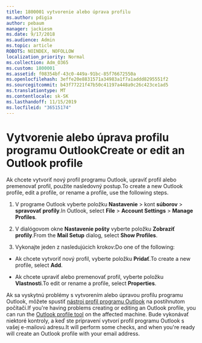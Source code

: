 ```yaml
---
title: 1800001 vytvorenie alebo úprava profilu
ms.author: pdigia
author: pebaum
manager: jackiesm
ms.date: 9/17/2018
ms.audience: Admin
ms.topic: article
ROBOTS: NOINDEX, NOFOLLOW
localization_priority: Normal
ms.collection: Adm_O365
ms.custom: 1800001
ms.assetid: f08354bf-43c0-449a-91bc-85f76672550a
ms.openlocfilehash: 3effe20e8831571a34983a1f7a1addd8295551f2
ms.sourcegitcommit: b43f77221f47b50c41197a448a9c26c423ce1ad5
ms.translationtype: MT
ms.contentlocale: sk-SK
ms.lasthandoff: 11/15/2019
ms.locfileid: "36515174"
---
```

# <a name="create-or-edit-an-outlook-profile"></a><span data-ttu-id="68606-102">Vytvorenie alebo úprava profilu programu Outlook</span><span class="sxs-lookup"><span data-stu-id="68606-102">Create or edit an Outlook profile</span></span>

<span data-ttu-id="68606-103">Ak chcete vytvoriť nový profil programu Outlook, upraviť profil alebo premenovať profil, použite nasledovný postup.</span><span class="sxs-lookup"><span data-stu-id="68606-103">To create a new Outlook profile, edit a profile, or rename a profile, use the following steps.</span></span>
  
1. <span data-ttu-id="68606-104">V programe Outlook vyberte položku **Nastavenie** \> kont **súborov** \> **spravovať profily**.</span><span class="sxs-lookup"><span data-stu-id="68606-104">In Outlook, select **File** \> **Account Settings** \> **Manage Profiles**.</span></span>
    
2. <span data-ttu-id="68606-105">V dialógovom okne **Nastavenie pošty** vyberte položku **Zobraziť profily**.</span><span class="sxs-lookup"><span data-stu-id="68606-105">From the **Mail Setup** dialog, select **Show Profiles**.</span></span>
    
3. <span data-ttu-id="68606-106">Vykonajte jeden z nasledujúcich krokov:</span><span class="sxs-lookup"><span data-stu-id="68606-106">Do one of the following:</span></span>
    
  - <span data-ttu-id="68606-107">Ak chcete vytvoriť nový profil, vyberte položku **Pridať**.</span><span class="sxs-lookup"><span data-stu-id="68606-107">To create a new profile, select **Add**.</span></span>
    
  - <span data-ttu-id="68606-108">Ak chcete upraviť alebo premenovať profil, vyberte položku **Vlastnosti**.</span><span class="sxs-lookup"><span data-stu-id="68606-108">To edit or rename a profile, select **Properties**.</span></span>
    
<span data-ttu-id="68606-109">Ak sa vyskytnú problémy s vytvorením alebo úpravou profilu programu Outlook, môžete spustiť [nástroj profil programu Outlook](https://aka.ms/SaRA-OutlookSetupProfile) na postihnutom počítači.</span><span class="sxs-lookup"><span data-stu-id="68606-109">If you're having problems creating or editing an Outlook profile, you can run the [Outlook profile tool](https://aka.ms/SaRA-OutlookSetupProfile) on the affected machine.</span></span> <span data-ttu-id="68606-110">Bude vykonávať niektoré kontroly, a keď ste pripravení vytvorí profil programu Outlook s vašej e-mailovú adresu.</span><span class="sxs-lookup"><span data-stu-id="68606-110">It will perform some checks, and when you're ready will create an Outlook profile with your email address.</span></span> 
  

